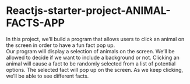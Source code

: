 <h1>Reactjs-starter-project-ANIMAL-FACTS-APP</h1>
<p>In this project, we’ll build a program that allows users to click an animal on the screen in order to have a fun fact pop up.<br>
Our program will display a selection of animals on the screen. We’ll be allowed to decide if we want to include a background or not. Clicking an animal will cause a fact to be randomly selected from a list of potential options. The selected fact will pop up on the screen. As we keep clicking, we’ll be able to see different facts.
</p>